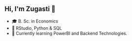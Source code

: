 ## Hi, I'm Zugasti 👋
- 🎓 B. Sc. in Economics
- 📝 RStudio, Python & SQL
- 🌱 Currently learning PowerBI and Backend Technologies.
<!--
**zugadan/zugadan** is a ✨ _special_ ✨ repository because its `README.md` (this file) appears on your GitHub profile.

Here are some ideas to get you started:

- 🔭 I’m currently working on ...
- 🌱 I’m currently learning ...
- 👯 I’m looking to collaborate on ...
- 🤔 I’m looking for help with ...
- 💬 Ask me about ...
- 📫 How to reach me: ...
- 😄 Pronouns: ...
- ⚡ Fun fact: ...
-->
